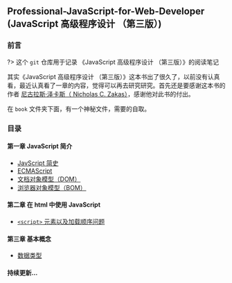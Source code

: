 ## Professional-JavaScript-for-Web-Developer (JavaScript 高级程序设计 （第三版）)
### 前言

?> 这个 `git` 仓库用于记录 《JavaScript 高级程序设计 （第三版）》的阅读笔记

其实《JavaScript 高级程序设计 （第三版）》这本书出了很久了，以前没有认真看，最近认真看了一章的内容，觉得可以再去研究研究。首先还是要感谢这本书的作者 [尼古拉斯·泽卡斯（ Nicholas C. Zakas）](https://github.com/nzakas)，感谢他对此书的付出。

在 `book` 文件夹下面，有一个神秘文件，需要的自取。

### 目录

#### 第一章  JavaScript 简介

* [JavScript 简史](chapter01-javascript-brief-history)
* [ECMAScript](chapter01-ecmascript.md)
* [文档对象模型（DOM）](chapter01-dom.md)
* [浏览器对象模型（BOM）](chapter01-bom.md)

#### 第二章 在 html 中使用 JavaScript
* [`<script>` 元素以及加载顺序问题](chapter02-script.md)

#### 第三章 基本概念
  * [数据类型](chapter03-type-of-data.md)

#### 持续更新...